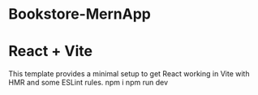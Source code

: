 # Bookstore-MernApp
# React + Vite

This template provides a minimal setup to get React working in Vite with HMR and some ESLint rules.
npm i 
npm run dev

